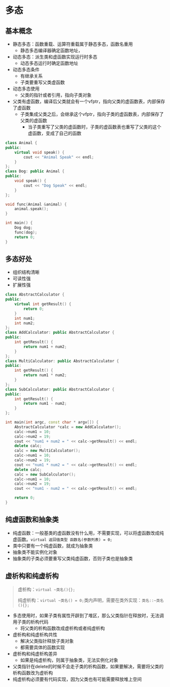 # 多态

## 基本概念

* 静态多态：函数重载、运算符重载属于静态多态，函数名重用 
  * 静态多态编译器确定函数地址，
* 动态多态：派生类和虚函数实现运行时多态
  * 动态多态运行时确定函数地址
* 动态多态条件
  * 有继承关系
  * 子类要重写父类虚函数
* 动态多态使用
  * 父类的指针或者引用，指向子类对象
* 父类有虚函数，编译后父类就会有一个vfptr，指向父类的虚函数表，内部保存了虚函数
  * 子类集成父类之后，会继承这个vfptr，指向子类的虚函数表，内部保存了父类的虚函数
    * 当子类重写了父类的虚函数时，子类的虚函数表也重写了父类的这个虚函数，变成了自己的函数


```c++
class Animal {
public:
    virtual void speak() {
        cout << "Animal Speak" << endl;
    }
};
class Dog: public Animal {
public:
    void speak() {
        cout << "Dog Speak" << endl;
    }
};

void func(Animal &animal) {
    animal.speak();
}

int main() {
    Dog dog;
    func(dog);
    return 0;
}
```

## 多态好处

* 组织结构清晰
* 可读性强
* 扩展性强

```c++
class AbstractCalculator {
public:
    virtual int getResult() {
        return 0;
    }
    int num1;
    int num2;
};
class AddCalculator: public AbstractCalculator {
public:
    int getResult() {
        return num1 + num2;
    }
};
class MultiCalculator: public AbstractCalculator {
public:
    int getResult() {
        return num1 * num2;
    }
};
class SubCalculator: public AbstractCalculator {
public:
    int getResult() {
        return num1 - num2;
    }
};

int main(int argc, const char * argv[]) {
    AbstractCalculator *calc = new AddCalculator();
    calc->num1 = 10;
    calc->num2 = 19;
    cout << "num1 + num2 = " << calc->getResult() << endl;
    delete calc;
    calc = new MultiCalculator();
    calc->num1 = 10;
    calc->num2 = 19;
    cout << "num1 * num2 = " << calc->getResult() << endl;
    delete calc;
    calc = new SubCalculator();
    calc->num1 = 10;
    calc->num2 = 19;
    cout << "num1 - num2 = " << calc->getResult() << endl;

    return 0;
}
```

## 纯虚函数和抽象类

* 纯虚函数：一般基类的虚函数没有什么用，不需要实现，可以将虚函数改成纯虚函数。`virtual 返回值类型 函数名(参数列表) = 0;`
* 类中只要有一个纯虚函数，就成为抽象类
* 抽象类不能实例化对象
* 抽象类的子类必须要重写父类纯虚函数，否则子类也是抽象类

## 虚析构和纯虚析构

> 虚析构：`virtual ~类名(){};`
>
> 纯虚析构：`virtual ~类名() = 0;`类内声明，需要在类外实现：`类名::~类名(){};`

* 多态使用时，如果子类有属性开辟到了堆区，那么父类指针在释放时，无法调用子类的析构代码
  * 将父类的析构函数改成虚析构或者纯虚析构
* 虚析构和纯虚析构共性
  * 解决父类指针释放子类对象
  * 都需要具体的函数实现
* 虚析构和纯虚析构差异
  * 如果是纯虚析构，则属于抽象类，无法实例化对象
* 父类指针在delete的时候不会走子类的析构函数，如果要解决，需要将父类的析构函数改为虚析构
* 纯虚析构必须要有代码实现，因为父类也有可能需要释放堆上空间
